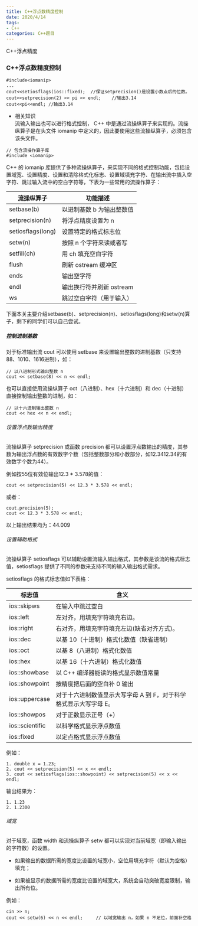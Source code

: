 ```yaml
---
title: C++浮点数精度控制
date: 2020/4/14
tags: 
- C++
categories: C++题目
---
```


C++浮点精度

<!-- more -->

### C++浮点数精度控制

```
#include<iomanip>
...
cout<<setiosflags(ios::fixed);  //保证setprecision()是设置小数点后的位数。
cout<<setprecision(2) << pi << endl;    //输出3.14
cout<<pi<<endl; //输出3.14
```
<!-- more -->

- 相关知识  
流输入输出也可以进行格式控制， C++ 中是通过流操纵算子来实现的。流操纵算子是在头文件 iomanip 中定义的，因此要使用这些流操纵算子，必须包含该头文件。


```
// 包含流操作算子库
#include <iomanip>
```

C++ 的 iomanip 库提供了多种流操纵算子，来实现不同的格式控制功能，包括设置域宽、设置精度、设置和清除格式化标志、设置域填充字符、在输出流中插入空字符、跳过输入流中的空白字符等，下表为一些常用的流操作算子：


流操纵算子 | 功能描述
---|---
setbase(b) | 以进制基数 b 为输出整数值
setprecision(n)|	将浮点精度设置为 n
setiosflags(long)|	设置特定的格式标志位
setw(n)	| 按照 n 个字符来读或者写
setfill(ch) |	用 ch 填充空白字符
flush |	刷新 ostream 缓冲区
ends |	输出空字符
endl |	输出换行符并刷新 ostream | 缓冲区
ws	| 跳过空白字符（用于输入）
下面本关主要介绍setbase(b)、setprecision(n)、setiosflags(long)和setw(n)算子，剩下的同学们可以自己尝试。

##### 控制进制基数
对于标准输出流 cout 可以使用 setbase 来设置输出整数的进制基数（只支持88、1010、1616进制），如：


```
// 以八进制形式输出整数 n
cout << setbase(8) << n << endl;
```

也可以直接使用流操纵算子 oct（八进制）、hex（十六进制）和 dec（十进制）直接控制输出整数的进制，如：


```
// 以十六进制输出整数 n
cout << hex << n << endl;
```

###### 设置浮点数输出精度
流操纵算子 setprecision 或函数 precision 都可以设置浮点数输出的精度，其参数为输出浮点数的有效数字个数（包括整数部分和小数部分，如12.3412.34的有效数字个数为44）。

例如按55位有效位输出12.3 * 3.578的值：


```
cout << setprecision(5) << 12.3 * 3.578 << endl;
```

或者：


```
cout.precision(5);
cout << 12.3 * 3.578 << endl;
```

以上输出结果均为：44.009

###### 设置辅助格式
流操纵算子 setiosflags 可以辅助设置流输入输出格式，其参数是该流的格式标志值，setiosflags 提供了不同的参数来支持不同的输入输出格式需求。

setiosflags 的格式标志值如下表格：

标志值 |	含义
----------------------|---
ios::skipws	|在输入中跳过空白
ios::left	|左对齐，用填充字符填充右边。
ios::right	|右对齐，用填充字符填充左边(缺省对齐方式)。
ios::dec	|以基 10（十进制）格式化数值（缺省进制）
ios::oct	|以基 8（八进制）格式化数值
ios::hex	|以基 16（十六进制）格式化数值
ios::showbase|	以 C++ 编译器能读的格式显示数值常量
ios::showpoint|	按精度把后面的空白补 0 输出
ios::uppercase|	对于十六进制数值显示大写字母 A 到 F，对于科学格式显示大写字母 E。
ios::showpos|	对于正数显示正号（+）
ios::scientific|	以科学格式显示浮点数值
ios::fixed|	以定点格式显示浮点数值
例如：

```
1. double x = 1.23;
2. cout << setprecision(5) << x << endl;
3. cout << setiosflags(ios::showpoint) << setprecision(5) << x << endl;
```

输出结果为：


```
1. 1.23
2. 1.2300
```

###### 域宽
对于域宽，函数 width 和流操纵算子 setw 都可以实现对当前域宽（即输入输出的字符数）的设置。

- 如果输出的数据所需的宽度比设置的域宽小，空位用填充字符（默认为空格）填充；

- 如果被显示的数据所需的宽度比设置的域宽大，系统会自动突破宽度限制，输出所有位。

例如：


```
cin >> n;
cout << setw(6) << n << endl;     // 以域宽输出 n，如果 n 不足位，前面补空格
```
